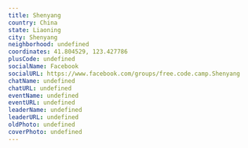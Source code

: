 ```yaml
---
title: Shenyang
country: China
state: Liaoning
city: Shenyang
neighborhood: undefined
coordinates: 41.804529, 123.427786
plusCode: undefined
socialName: Facebook
socialURL: https://www.facebook.com/groups/free.code.camp.Shenyang
chatName: undefined
chatURL: undefined
eventName: undefined
eventURL: undefined
leaderName: undefined
leaderURL: undefined
oldPhoto: undefined
coverPhoto: undefined
---
```

